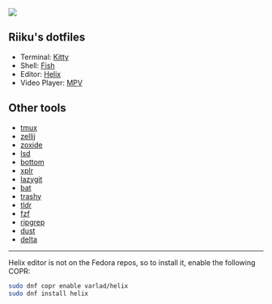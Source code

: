 ![](https://files.catbox.moe/avnruq.png)

## Riiku's dotfiles

- Terminal: [Kitty](https://github.com/kovidgoyal/kitty)
- Shell: [Fish](https://github.com/fish-shell/fish-shell)
- Editor: [Helix](https://github.com/helix-editor/helix)
- Video Player: [MPV](https://github.com/mpv-player/mpv)

## Other tools

- [tmux](https://github.com/tmux/tmux)
- [zellij](https://github.com/zellij-org/zellij)
- [zoxide](https://github.com/ajeetdsouza/zoxide)
- [lsd](https://github.com/Peltoche/lsd)
- [bottom](https://github.com/ClementTsang/bottom)
- [xplr](https://github.com/sayanarijit/xplr)
- [lazygit](https://github.com/jesseduffield/lazygit)
- [bat](https://github.com/sharkdp/bat)
- [trashy](https://github.com/oberblastmeister/trashy)
- [tldr](https://github.com/tldr-pages/tldr)
- [fzf](https://github.com/junegunn/fzf)
- [ripgrep](https://github.com/BurntSushi/ripgrep)
- [dust](https://github.com/bootandy/dust)
- [delta](https://github.com/dandavison/delta)

---

Helix editor is not on the Fedora repos, so to install it, enable the following COPR:

```bash
sudo dnf copr enable varlad/helix
sudo dnf install helix
```
